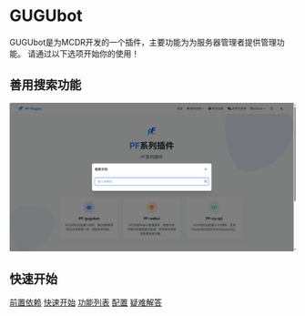 # GUGUbot

GUGUbot是为MCDR开发的一个插件，主要功能为为服务器管理者提供管理功能。
请通过以下选项开始你的使用！

## 善用搜索功能

![](./src/搜索示例-1.png)

## 快速开始

[前置依赖](PF-gugubot/前置依赖.md)
[快速开始](PF-gugubot/快速开始.md)
[功能列表](PF-gugubot/功能列表.md)
[配置](PF-gugubot/配置.md)
[疑难解答](PF-gugubot/疑难解答.md)

